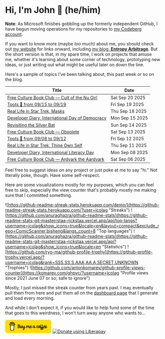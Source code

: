 # Hi, I'm John 👋 (he/him)

**Note**:  As Microsoft finishes gobbling up the formerly independent GitHub, I have begun moving operations for my repositories to [my Codeberg account](https://codeberg.org/jcolag).

If you want to know more (maybe *too* much) about me, you should check out [my website](https://john.colagioia.net/) for links onward, including [my blog, **Entropy Arbitrage**](https://john.colagioia.net/blog).  But the short version is that, in my spare time, I work on projects that amuse me, whether it's learning about some corner of technology, prototyping new ideas, or just writing out what might be useful later on down the line.

Here's a sample of topics I've been talking about, this past week or so on the blog.

|Title|Date|
|-----|-------|
|[Free Culture Book Club — Cult of the Nu Girl](https://john.colagioia.net/blog/2025/09/20/cult-nu-girl.html)|Sat Sep 20 2025|
|[Toots 🦣 from 09/15 to 09/19](https://john.colagioia.net/blog/2025/09/19/week.html)|Fri Sep 19 2025|
|[Real Life in Star Trek, Masks](https://john.colagioia.net/blog/2025/09/18/masks.html)|Thu Sep 18 2025|
|[Developer Diary, International Day of Democracy](https://john.colagioia.net/blog/2025/09/15/democracy.html)|Mon Sep 15 2025|
|[Revisiting the Silver Bat](https://john.colagioia.net/blog/2025/09/14/revisit-silver-bat.html)|Sun Sep 14 2025|
|[Free Culture Book Club — Obsolete](https://john.colagioia.net/blog/2025/09/13/obsolete.html)|Sat Sep 13 2025|
|[Toots 🦣 from 09/08 to 09/12](https://john.colagioia.net/blog/2025/09/12/week.html)|Fri Sep 12 2025|
|[Real Life in Star Trek, Thine Own Self](https://john.colagioia.net/blog/2025/09/11/thine-own-self.html)|Thu Sep 11 2025|
|[Developer Diary, International Literacy Day](https://john.colagioia.net/blog/2025/09/08/literacy.html)|Mon Sep 08 2025|
|[Free Culture Book Club — Ardvark the Aardvark](https://john.colagioia.net/blog/2025/09/06/ardvark.html)|Sat Sep 06 2025|

Feel free to suggest ideas on any project or just poke at me to say "hi." Not literally poke, though. Have some self-respect.

Here are some visualizations mostly for my purposes, which you can feel free to skip, especially the view counter that's probably mostly me making sure that I committed something.

![https://github-readme-streak-stats.herokuapp.com/demo/](https://github-readme-streak-stats.herokuapp.com/?user=jcolag "Streaks")
![https://github.com/anuraghazra/github-readme-stats](https://github-readme-stats-git-masterrstaa-rickstaa.vercel.app/api/top-langs?username=jcolag&show_icons=true&locale=en&layout=compact&exclude_repo=ComicScanner,bisheng&langs_count=8 "Top languages")
![https://github.com/anuraghazra/github-readme-stats](https://github-readme-stats-git-masterrstaa-rickstaa.vercel.app/api?username=jcolag&show_icons=true&locale=en "Statistics")
![https://github.com/ryo-ma/github-profile-trophy](https://github-profile-trophy.vercel.app/?username=jcolag&rank=SSS,SS,S,AAA,AA,A,SECRET,UNKNOWN "Trophies")
![https://github.com/antonkomarev/github-profile-views-counter](https://komarev.com/ghpvc/?username=jcolag "Profile views since 2021 June 07 or so; safe to ignore")

Mostly, I just missed the streak counter from years past.  I may eventually pull them from here and put them all on the [dashboard page](https://github.com/jcolag/dash) that I generate and load every morning.

And while I don't expect it, if you would like to help fund some of the time that goes to this weirdness, I won't turn away anyone who wants to...

[<img src="images/default-yellow.png" alt="Buy Me a Coffee" width="150px"/>](https://www.buymeacoffee.com/jcolag)
<a href="https://liberapay.com/jcolag/donate"><img alt="Donate using Liberapay" src="https://liberapay.com/assets/widgets/donate.svg"></a>
